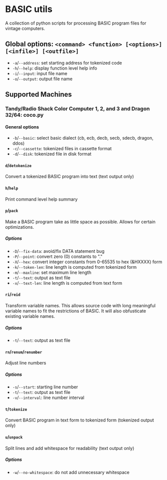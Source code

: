 # BASIC utils
A collection of python scripts for processing BASIC program files for
vintage computers.
## Global options: `<command> <function> [<options>] [<infile>] [<outfile>]`  
* `-a`/`--address`: set starting address for tokenized code
* `-h`/`--help`: display function level help info
* `-i`/`--input`: input file name
* `-o`/`--output`: output file name
## Supported Machines
### Tandy/Radio Shack Color Computer 1, 2, and 3 and Dragon 32/64: coco.py
#### General options
* `-b`/`--basic`: select basic dialect (cb, ecb, decb, secb, sdecb, dragon, ddos)
* `-c`/`--cassette`: tokenized files in cassette format
* `-d`/`--disk`: tokenized file in disk format
#### `d`/`detokenize`
Convert a tokenized BASIC program into text (text output only)
#### `h`/`help`
Print command level help summary
#### `p`/`pack`
Make a BASIC program take as little space as possible. Allows for certain optimizations.
##### Options
* `-D`/`--fix-data`: avoid/fix DATA statement bug
* `-P`/`--point`: convert zero (0) constants to "."
* `-X`/`--hex`: convert integer constants from 0-65535 to hex (&HXXXX) form
* `-k`/`--token-len`: line length is computed from tokenized form
* `-m`/`--maxline`: set maximum line length
* `-t`/`--text`: output as text file
* `-x`/`--text-len`: line length is computed from text form        
#### `ri`/`reid`
Transform variable names. This allows source code with long
meaningful variable names to fit the restrictions of BASIC. It
will also obfusticate existing variable names.
##### Options
* `-t`/`--text`: output as text file
#### `rn`/`renum`/`renumber`
Adjust line numbers
##### Options
* `-s`/`--start`: starting line number
* `-t`/`--text`: output as text file
* `-v`/`--interval`: line number interval
#### `t`/`tokenize`
Convert BASIC program in text form to tokenized form (tokenized output only)
#### `u`/`unpack`
Split lines and add whitespace for readability (text output only)
##### Options
* `-w`/`--no-whitespace`: do not add unnecessary whitespace
